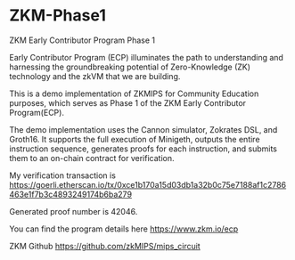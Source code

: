 # ZKM-Phase1
ZKM Early Contributor Program Phase 1

Early Contributor Program (ECP) illuminates the path to understanding and harnessing the groundbreaking potential of Zero-Knowledge (ZK) technology and the zkVM that we are building.

This is a demo implementation of ZKMIPS for Community Education purposes, which serves as Phase 1 of the ZKM Early Contributor Program(ECP).

The demo implementation uses the Cannon simulator, Zokrates DSL, and Groth16. It supports the full execution of Minigeth, outputs the entire instruction sequence, generates proofs for each instruction, and submits them to an on-chain contract for verification.

My verification transaction is https://goerli.etherscan.io/tx/0xce1b170a15d03db1a32b0c75e7188af1c2786463e1f7b3c4893249174b6ba279

Generated proof number is 42046.

You can find the program details here https://www.zkm.io/ecp

ZKM Github https://github.com/zkMIPS/mips_circuit

